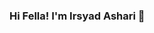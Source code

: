 ### Hi Fella! I'm Irsyad Ashari 👋

<!--
**irsyadashari/irsyadashari** is a ✨ _special_ ✨ repository because its `README.md` (this file) appears on your GitHub profile.

Here are some ideas to get you started:

- 🔭 I’m currently working on ...
- 🌱 I’m currently learning iOS Development with Swift5
- 👯 I’m looking to collaborate on Youtube
- 🤔 I’m looking for help with finding a job
- 💬 Ask me about iOS Development
- 📫 How to reach me: LinkedIn : Irsyad Ashari
- 😄 Pronouns: He/Hisf
- ⚡ Fun fact: ...
-->
